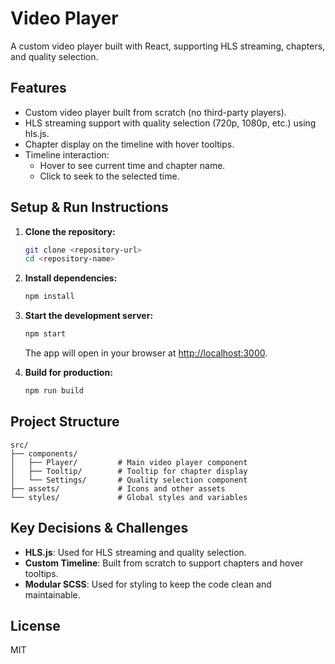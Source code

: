 # Video Player

A custom video player built with React, supporting HLS streaming, chapters, and quality selection.

## Features

- Custom video player built from scratch (no third-party players).
- HLS streaming support with quality selection (720p, 1080p, etc.) using hls.js.
- Chapter display on the timeline with hover tooltips.
- Timeline interaction:
  - Hover to see current time and chapter name.
  - Click to seek to the selected time.

## Setup & Run Instructions

1. **Clone the repository:**

   ```bash
   git clone <repository-url>
   cd <repository-name>
   ```

2. **Install dependencies:**

   ```bash
   npm install
   ```

3. **Start the development server:**

   ```bash
   npm start
   ```

   The app will open in your browser at [http://localhost:3000](http://localhost:3000).

4. **Build for production:**
   ```bash
   npm run build
   ```

## Project Structure

```
src/
├── components/
│   ├── Player/         # Main video player component
│   ├── Tooltip/        # Tooltip for chapter display
│   └── Settings/       # Quality selection component
├── assets/             # Icons and other assets
└── styles/             # Global styles and variables
```

## Key Decisions & Challenges

- **HLS.js**: Used for HLS streaming and quality selection.
- **Custom Timeline**: Built from scratch to support chapters and hover tooltips.
- **Modular SCSS**: Used for styling to keep the code clean and maintainable.

## License

MIT
